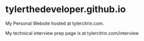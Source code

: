 # tylerthedeveloper.github.io

My Personal Website hosted at tylercitrin.com.

My technical interview prep page is at tylercitrin.com/interview
